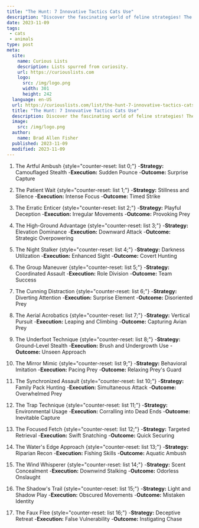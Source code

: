 ```yaml
---
title: "The Hunt: 7 Innovative Tactics Cats Use"
description: "Discover the fascinating world of feline strategies! The Hunt explores 7 innovative tactics cats use to catch their prey, leaving you curious for more."
date: 2023-11-09
tags:
 - cats
 - animals
type: post
meta:
  site:
    name: Curious Lists
    description: Lists spurred from curiosity.
    url: https://curiouslists.com
    logo:
      src: /img/logo.png
      width: 301
      height: 242
  language: en-US
  url: https://curiouslists.com/list/the-hunt-7-innovative-tactics-cats-use
  title: "The Hunt: 7 Innovative Tactics Cats Use"
  description: Discover the fascinating world of feline strategies! The Hunt explores 7 innovative tactics cats use to catch their prey, leaving you curious for more.
  image:
    src: /img/logo.png
  author:
    name: Brad Allen Fisher
  published: 2023-11-09
  modified: 2023-11-09
---
```



1. The Artful Ambush {style="counter-reset: list 0;"}
  -**Strategy:** Camouflaged Stealth
  -**Execution:** Sudden Pounce
  -**Outcome:** Surprise Capture

2. The Patient Wait {style="counter-reset: list 1;"}
  -**Strategy:** Stillness and Silence
  -**Execution:** Intense Focus
  -**Outcome:** Timed Strike

3. The Erratic Enticer {style="counter-reset: list 2;"}
  -**Strategy:** Playful Deception
  -**Execution:** Irregular Movements
  -**Outcome:** Provoking Prey

4. The High-Ground Advantage {style="counter-reset: list 3;"}
  -**Strategy:** Elevation Dominance
  -**Execution:** Downward Attack
  -**Outcome:** Strategic Overpowering

5. The Night Stalker {style="counter-reset: list 4;"}
  -**Strategy:** Darkness Utilization
  -**Execution:** Enhanced Sight
  -**Outcome:** Covert Hunting

6. The Group Maneuver {style="counter-reset: list 5;"}
  -**Strategy:** Coordinated Assault
  -**Execution:** Role Division
  -**Outcome:** Team Success

7. The Cunning Distraction {style="counter-reset: list 6;"}
  -**Strategy:** Diverting Attention
  -**Execution:** Surprise Element
  -**Outcome:** Disoriented Prey

8. The Aerial Acrobatics {style="counter-reset: list 7;"}
  -**Strategy:** Vertical Pursuit
  -**Execution:** Leaping and Climbing
  -**Outcome:** Capturing Avian Prey

9. The Underfoot Technique {style="counter-reset: list 8;"}
  -**Strategy:** Ground-Level Stealth
  -**Execution:** Brush and Undergrowth Use
  -**Outcome:** Unseen Approach

10. The Mirror Mimic {style="counter-reset: list 9;"}
  -**Strategy:** Behavioral Imitation
  -**Execution:** Pacing Prey
  -**Outcome:** Relaxing Prey's Guard

11. The Synchronized Assault {style="counter-reset: list 10;"}
  -**Strategy:** Family Pack Hunting
  -**Execution:** Simultaneous Attack
  -**Outcome:** Overwhelmed Prey

12. The Trap Technique {style="counter-reset: list 11;"}
  -**Strategy:** Environmental Usage
  -**Execution:** Corralling into Dead Ends
  -**Outcome:** Inevitable Capture

13. The Focused Fetch {style="counter-reset: list 12;"}
  -**Strategy:** Targeted Retrieval
  -**Execution:** Swift Snatching
  -**Outcome:** Quick Securing

14. The Water's Edge Approach {style="counter-reset: list 13;"}
  -**Strategy:** Riparian Recon
  -**Execution:** Fishing Skills
  -**Outcome:** Aquatic Ambush

15. The Wind Whisperer {style="counter-reset: list 14;"}
  -**Strategy:** Scent Concealment
  -**Execution:** Downwind Stalking
  -**Outcome:** Odorless Onslaught

16. The Shadow's Trail {style="counter-reset: list 15;"}
  -**Strategy:** Light and Shadow Play
  -**Execution:** Obscured Movements
  -**Outcome:** Mistaken Identity

17. The Faux Flee {style="counter-reset: list 16;"}
  -**Strategy:** Deceptive Retreat
  -**Execution:** False Vulnerability
  -**Outcome:** Instigating Chase